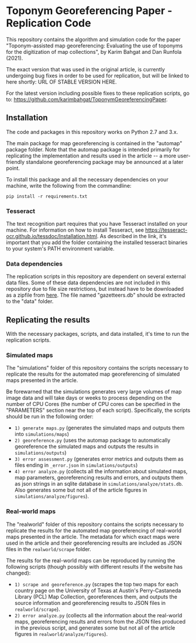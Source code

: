 # Toponym Georeferencing Paper - Replication Code

This repository contains the algorithm and simulation code for the paper "Toponym-assisted map georeferencing: Evaluating the use of toponyms for the digitization of map collections", by Karim Bahgat and Dan Runfola (2021). 

The exact version that was used in the original article, is currently undergoing bug fixes in order to be used for replication, but will be linked to here shortly: URL OF STABLE VERSION HERE. 

For the latest version including possible fixes to these replication scripts, go to: https://github.com/karimbahgat/ToponymGeoreferencingPaper. 

## Installation

The code and packages in this repository works on Python 2.7 and 3.x. 

The main package for map georeferencing is contained in the "automap" package folder. Note that the automap package is intended primarily for replicating the implementation and results used in the article -- a more user-friendly standalone georeferencing package may be announced at a later point. 

To install this package and all the necessary dependencies on your machine, write the following from the commandline:

```
pip install -r requirements.txt
``` 

### Tesseract

The text recognition part requires that you have Tesseract installed on your machine. For information on how to install Tesseract, see https://tesseract-ocr.github.io/tessdoc/Installation.html. As described in the link, it's important that you add the folder containing the installed tesseract binaries to your system's PATH environment variable. 

### Data dependencies

The replication scripts in this repository are dependent on several external data files. Some of these data dependencies are not included in this repository due to file size restrictions, but instead have to be downloaded as a zipfile from [here](https://filedn.com/lvxzpqbRuTkLnAjfFXe7FFu/Gazetteer%20DB/gazetteers%202021-12-03.zip). The file named "gazetteers.db" should be extracted to the "data" folder. 

## Replicating the results

With the necessary packages, scripts, and data installed, it's time to run the replication scripts. 

### Simulated maps

The "simulations" folder of this repository contains the scripts necessary to replicate the results for the automated map georeferencing of simulated maps presented in the article. 

Be forewarned that the simulations generates very large volumes of map image data and will take days or weeks to process depending on the number of CPU Cores (the number of CPU cores can be specified in the "PARAMETERS" section near the top of each script). Specifically, the scripts should be run in the following order:

- `1) generate maps.py` (generates the simulated maps and outputs them into `simulations/maps`)
- `2) georeference.py` (uses the automap package to automatically georeference the simulated maps and outputs the results in `simulations/outputs`)
- `3) error assessment.py` (generates error metrics and outputs them as files ending in `_error.json` in `simulations/outputs`)
- `4) error analyze.py` (collects all the information about simulated maps, map parameters, georeferencing results and errors, and outputs them as json strings in an sqlite database in `simulations/analyze/stats.db`. Also generates some but not all of the article figures in `simulations/analyze/figures`).

### Real-world maps

The "realworld" folder of this repository contains the scripts necessary to replicate the results for the automated map georeferencing of real-world maps presented in the article. The metadata for which exact maps were used in the article and their georeferencing results are included as JSON files in the `realworld/scrape` folder. 

The results for the real-world maps can be reproduced by running the following scripts (though possibly with different results if the website has changed): 

- `1) scrape and georeference.py` (scrapes the top two maps for each country page on the University of Texas at Austin's Perry-Castaneda Library (PCL) Map Collection, georeferences them, and outputs the source information and georeferencing results to JSON files in `realworld/scrape`).
- `2) error analyze.py` (collects all the information about the real-world maps, georeferencing results and errors from the JSON files produced in the previous script, and generates some but not all of the article figures in `realworld/analyze/figures`).



